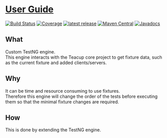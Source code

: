 # [User Guide](https://henryssondaniel.github.io/teacup.github.io/)
[![Build Status](https://travis-ci.com/HenryssonDaniel/teacup-java-engine-testng.svg?branch=master)](https://travis-ci.com/HenryssonDaniel/teacup-java-engine-testng)
[![Coverage](https://sonarcloud.io/api/project_badges/measure?project=HenryssonDaniel_teacup-java-engine-testng&metric=coverage)](https://sonarcloud.io/dashboard?id=HenryssonDaniel_teacup-java-engine-testng)
[![latest release](https://img.shields.io/badge/release%20notes-1.0.0-yellow.svg)](https://github.com/HenryssonDaniel/teacup-java-engine-testng/blob/master/doc/release-notes/official.md)
[![Maven Central](https://img.shields.io/maven-central/v/io.github.henryssondaniel.teacup.engine/testng.svg)](http://search.maven.org/#search%7Cgav%7C1%7Cg%3A%22io.github.henryssondaniel.teacup.engine%22%20AND%20a%3A%22testng%22)
[![Javadocs](https://www.javadoc.io/badge/io.github.henryssondaniel.teacup.engine/testng.svg)](https://www.javadoc.io/doc/io.github.henryssondaniel.teacup.engine/testng)
## What ##
Custom TestNG engine.  
This engine interacts with the Teacup core project to get fixture data, such as the current fixture
and added clients/servers.
## Why ##
It can be time and resource consuming to use fixtures.  
Therefore this engine will change the order of the tests before executing them so that the minimal
fixture changes are required.
## How ##
This is done by extending the TestNG engine.